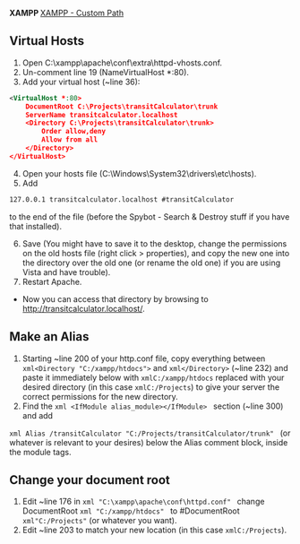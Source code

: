 <b> XAMPP </b> 
[XAMPP - Custom Path](http://stackoverflow.com/questions/1408/make-xampp-apache-serve-file-outside-of-htdocs)


<h2>Virtual Hosts</h2>

1. Open C:\xampp\apache\conf\extra\httpd-vhosts.conf.
2. Un-comment line 19 (NameVirtualHost *:80).
3. Add your virtual host (~line 36):
```xml
<VirtualHost *:80>
    DocumentRoot C:\Projects\transitCalculator\trunk
    ServerName transitcalculator.localhost
    <Directory C:\Projects\transitCalculator\trunk>
        Order allow,deny
        Allow from all
    </Directory>
</VirtualHost>
```
4. Open your hosts file (C:\Windows\System32\drivers\etc\hosts).
5. Add
```xml
127.0.0.1 transitcalculator.localhost #transitCalculator
```
to the end of the file (before the Spybot - Search & Destroy stuff if you have that installed).

6. Save (You might have to save it to the desktop, change the permissions on the old hosts file (right click > properties), and copy the new one into the directory over the old one (or rename the old one) if you are using Vista and have trouble).
7. Restart Apache.

- Now you can access that directory by browsing to http://transitcalculator.localhost/.

<h2> Make an Alias </h2>

1. Starting ~line 200 of your http.conf file, copy everything between ```xml<Directory "C:/xampp/htdocs">``` and ```xml</Directory>``` (~line 232) and paste it immediately below with ```xmlC:/xampp/htdocs``` replaced with your desired directory (in this case ```xmlC:/Projects```) to give your server the correct permissions for the new directory.
2. Find the ```xml <IfModule alias_module></IfModule> ``` section (~line 300) and add

```xml Alias /transitCalculator "C:/Projects/transitCalculator/trunk" ```
(or whatever is relevant to your desires) below the Alias comment block, inside the module tags. 

<h2>Change your document root</h2>

1. Edit ~line 176 in ```xml "C:\xampp\apache\conf\httpd.conf" ``` change DocumentRoot ```xml "C:/xampp/htdocs" ``` to #DocumentRoot ```xml"C:/Projects"``` (or whatever you want).
2. Edit ~line 203 to match your new location (in this case ```xmlC:/Projects```).
